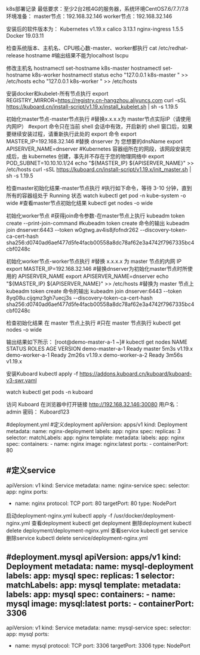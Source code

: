 k8s部署记录
最低要求：至少2台2核4G的服务器，系统环境CentOS7.6/7.7/7.8
环境准备：
master节点：192.168.32.146
worker节点：192.168.32.146  

安装后的软件版本为：
Kubernetes v1.19.x
calico 3.13.1
nginx-ingress 1.5.5
Docker 19.03.11

检查系统版本、主机名、CPU核心数-master、worker都执行
cat /etc/redhat-release
hostname    #输出结果不能为localhost
lscpu

修改主机名
hostnamectl set-hostname  k8s-master
hostnamectl set-hostname  k8s-worker
hostnamectl status 
echo "127.0.0.1   k8s-master " >> /etc/hosts
echo "127.0.0.1   k8s-worker " >> /etc/hosts

安装docker和kubelet-所有节点执行
export REGISTRY_MIRROR=https://registry.cn-hangzhou.aliyuncs.com
curl -sSL https://kuboard.cn/install-script/v1.19.x/install_kubelet.sh | sh -s 1.19.5

初始化master节点-master节点执行
#替换x.x.x.x为 master节点实际IP（请使用内网IP）
#export 命令只在当前 shell 会话中有效，开启新的 shell 窗口后，如果要继续安装过程，请重新执行此处的 export 命令
export MASTER_IP=192.168.32.146
#替换 dnserver 为 您想要的dnsName
export APISERVER_NAME=dnserver
#Kubernetes 容器组所在的网段，该网段安装完成后，由 kubernetes 创建，事先并不存在于您的物理网络中
export POD_SUBNET=10.10.10.1/24
echo "${MASTER_IP}    ${APISERVER_NAME}" >> /etc/hosts
curl -sSL https://kuboard.cn/install-script/v1.19.x/init_master.sh | sh -s 1.19.5

检查master初始化结果-master节点执行
#执行如下命令，等待 3-10 分钟，直到所有的容器组处于 Running 状态
watch kubectl get pod -n kube-system -o wide
#查看master节点初始化结果
kubectl get nodes -o wide

初始化worker节点
#获得join命令参数-在master节点上执行
kubeadm token create --print-join-command
#kubeadm token create 命令的输出
kubeadm join dnserver:6443 --token w0gtwg.av4is8jfofndr262     --discovery-token-ca-cert-hash sha256:d0740ad6aef477d5fe4facb00558a8dc78af62e3a4742f7967335bc4cbf0248c

初始化worker节点-worker节点执行
#替换 x.x.x.x 为 master 节点的内网 IP
export MASTER_IP=192.168.32.146
#替换dnserver为初始化master节点时所使用的 APISERVER_NAME
export APISERVER_NAME=dnserver
echo "${MASTER_IP}    ${APISERVER_NAME}" >> /etc/hosts
#替换为 master 节点上 kubeadm token create 命令的输出
kubeadm join dnserver:6443 --token 8yq08u.cijqmz3gh7uecj3s     --discovery-token-ca-cert-hash sha256:d0740ad6aef477d5fe4facb00558a8dc78af62e3a4742f7967335bc4cbf0248c



检查初始化结果
在 master 节点上执行
#只在 master 节点执行
kubectl get nodes -o wide
 
输出结果如下所示：
[root@demo-master-a-1 ~]# kubectl get nodes
NAME     STATUS   ROLES    AGE     VERSION
demo-master-a-1   Ready    master   5m3s    v1.19.x
demo-worker-a-1   Ready    <none>   2m26s   v1.19.x
demo-worker-a-2   Ready    <none>   3m56s   v1.19.x

安装Kuboard
kubectl apply -f https://addons.kuboard.cn/kuboard/kuboard-v3-swr.yaml

watch kubectl get pods -n kuboard

访问 Kuboard
在浏览器中打开链接 http://192.168.32.146:30080
用户名： admin
密码： Kuboard123


#deployment.yml
#定义deployment
apiVersion: apps/v1
kind: Deployment
metadata:
  name: nginx-deployment
  labels:
    app: nginx
spec:
  replicas: 3
  selector:
    matchLabels:
      app: nginx
  template:
    metadata:
      labels:
        app: nginx
    spec:
      containers:
      - name: nginx
        image: nginx:latest
        ports:
        - containerPort: 80

#定义service
---
apiVersion: v1
kind: Service
metadata:
  name: nginx-service
spec:
  selector:
    app: nginx
  ports:
  - name: nginx
    protocol: TCP
    port: 80
    targetPort: 80
  type: NodePort

启动deployment-nginx.yml
kubectl apply -f /usr/docker/deployment-nginx.yml
查看deployment
kubectl get deployment
删除deployment
kubectl delete deployment/deployment-nginx.yml
查看service
kubectl get service
删除service
kubectl delete service/deployment-nginx.yml

#deployment.mysql
apiVersion: apps/v1
kind: Deployment
metadata:
  name: mysql-deployment
  labels:
    app: mysql
spec:
  replicas: 1
  selector:
    matchLabels:
      app: mysql
  template:
    metadata:
      labels:
        app: mysql
    spec:
      containers:
      - name: mysql
        image: mysql:latest
        ports:
        - containerPort: 3306
---
apiVersion: v1
kind: Service
metadata:
  name: mysql-service
spec:
  selector:
    app: mysql
  ports:
  - name: mysql
    protocol: TCP
    port: 3306
    targetPort: 3306
  type: NodePort
